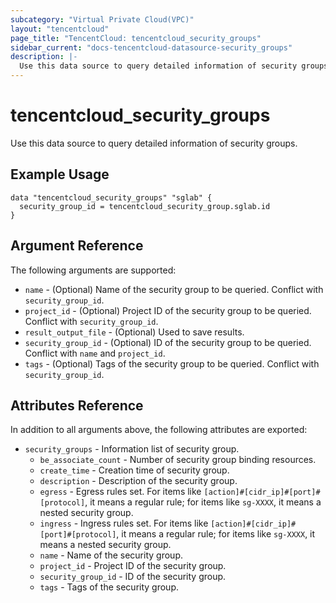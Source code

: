 ```yaml
---
subcategory: "Virtual Private Cloud(VPC)"
layout: "tencentcloud"
page_title: "TencentCloud: tencentcloud_security_groups"
sidebar_current: "docs-tencentcloud-datasource-security_groups"
description: |-
  Use this data source to query detailed information of security groups.
---
```


# tencentcloud_security_groups

Use this data source to query detailed information of security groups.

## Example Usage

```hcl
data "tencentcloud_security_groups" "sglab" {
  security_group_id = tencentcloud_security_group.sglab.id
}
```

## Argument Reference

The following arguments are supported:

* `name` - (Optional) Name of the security group to be queried. Conflict with `security_group_id`.
* `project_id` - (Optional) Project ID of the security group to be queried. Conflict with `security_group_id`.
* `result_output_file` - (Optional) Used to save results.
* `security_group_id` - (Optional) ID of the security group to be queried. Conflict with `name` and `project_id`.
* `tags` - (Optional) Tags of the security group to be queried. Conflict with `security_group_id`.

## Attributes Reference

In addition to all arguments above, the following attributes are exported:

* `security_groups` - Information list of security group.
  * `be_associate_count` - Number of security group binding resources.
  * `create_time` - Creation time of security group.
  * `description` - Description of the security group.
  * `egress` - Egress rules set. For items like `[action]#[cidr_ip]#[port]#[protocol]`, it means a regular rule; for items like `sg-XXXX`, it means a nested security group.
  * `ingress` - Ingress rules set. For items like `[action]#[cidr_ip]#[port]#[protocol]`, it means a regular rule; for items like `sg-XXXX`, it means a nested security group.
  * `name` - Name of the security group.
  * `project_id` - Project ID of the security group.
  * `security_group_id` - ID of the security group.
  * `tags` - Tags of the security group.


